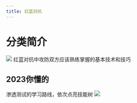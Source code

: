 ```yaml
---
title: 红蓝对抗
---
```

# 分类简介

![](/img/dfyxsec.png)
红蓝对抗中攻防双方应该熟练掌握的基本技术和技巧


## 2023你懂的

渗透测试的学习路线，依次点亮技能树
![](/img/background.png)

